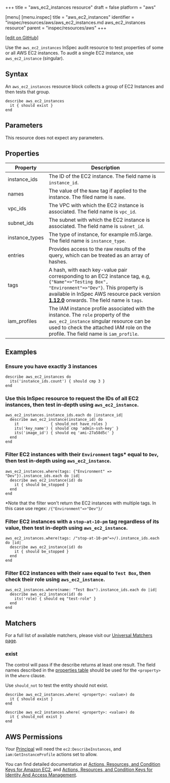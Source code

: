 +++
title = "aws_ec2_instances resource"
draft = false
platform = "aws"

[menu]
  [menu.inspec]
    title = "aws_ec2_instances"
    identifier = "inspec/resources/aws/aws_ec2_instances.md aws_ec2_instances resource"
    parent = "inspec/resources/aws"
+++

[\[edit on GitHub\]](https://github.com/inspec/inspec/blob/master/www/content/inspec/resources/aws_ec2_instances.md)

Use the `aws_ec2_instances` InSpec audit resource to test properties of some or all AWS EC2 instances. To audit a single EC2 instance, use `aws_ec2_instance` (singular).

## Syntax

An `aws_ec2_instances` resource block collects a group of EC2 Instances and then tests that group.

    describe aws_ec2_instances
      it { should exist }
    end

## Parameters

This resource does not expect any parameters.

## Properties

| Property       | Description                                                                                                                                                                                                                                                                                            |
| -------------- | ------------------------------------------------------------------------------------------------------------------------------------------------------------------------------------------------------------------------------------------------------------------------------------------------------ |
| instance_ids   | The ID of the EC2 instance. The field name is `instance_id`.                                                                                                                                                                                                                                           |
| names          | The value of the `Name` tag if applied to the instance. The filed name is `name`.                                                                                                                                                                                                                      |
| vpc_ids        | The VPC with which the EC2 instance is associated. The field name is `vpc_id`.                                                                                                                                                                                                                         |
| subnet_ids     | The subnet with which the EC2 instance is associated. The field name is `subnet_id`.                                                                                                                                                                                                                   |
| instance_types | The type of instance, for example m5.large. The field name is `instance_type`.                                                                                                                                                                                                                         |
| entries        | Provides access to the raw results of the query, which can be treated as an array of hashes.                                                                                                                                                                                                           |
| tags           | A hash, with each key-value pair corresponding to an EC2 instance tag, e.g, `{"Name"=>"Testing Box", "Environment"=>"Dev"}`. This property is available in InSpec AWS resource pack version **[1.12.0](https://github.com/inspec/inspec-aws/releases/tag/v1.12.0)** onwards. The field name is `tags`. |
| iam_profiles   | The IAM instance profile associated with the instance. The `role` property of the `aws_ec2_instance` singular resource can be used to check the attached IAM role on the profile. The field name is `iam_profile`.                                                                                     |

## Examples

### Ensure you have exactly 3 instances

    describe aws_ec2_instances do
      its('instance_ids.count') { should cmp 3 }
    end

### Use this InSpec resource to request the IDs of all EC2 instances, then test in-depth using `aws_ec2_instance`.

    aws_ec2_instances.instance_ids.each do |instance_id|
      describe aws_ec2_instance(instance_id) do
        it              { should_not have_roles }
        its('key_name') { should cmp 'admin-ssh-key' }
        its('image_id') { should eq 'ami-27a58d5c' }
      end
    end

### Filter EC2 instances with their `Environment` tags<superscript>\*</superscript> equal to `Dev`, then test in-depth using `aws_ec2_instance`.

    aws_ec2_instances.where(tags: {"Environment" => "Dev"}).instance_ids.each do |id|
      describe aws_ec2_instance(id) do
        it { should be_stopped }
      end
    end

<superscript>\*</superscript>Note that the filter won't return the EC2 instances with multiple tags. In this case use regex: `/{"Environment"=>"Dev"}/`

### Filter EC2 instances with a `stop-at-10-pm` tag regardless of its value, then test in-depth using `aws_ec2_instance`.

    aws_ec2_instances.where(tags: /"stop-at-10-pm"=>/).instance_ids.each do |id|
      describe aws_ec2_instance(id) do
        it { should be_stopped }
      end
    end

### Filter EC2 instances with their `name` equal to `Test Box`, then check their role using `aws_ec2_instance`.

    aws_ec2_instances.where(name: "Test Box").instance_ids.each do |id|
      describe aws_ec2_instance(id) do
        its('role) { should eq "test-role" }
      end
    end

## Matchers

For a full list of available matchers, please visit our [Universal Matchers page](/inspec/matchers/).

### exist

The control will pass if the describe returns at least one result.
The field names described in the [properties table](#properties) should be used for the `<property>` in the `where` clause.

Use `should_not` to test the entity should not exist.

    describe aws_ec2_instances.where( <property>: <value>) do
      it { should exist }
    end

    describe aws_ec2_instances.where( <property>: <value>) do
      it { should_not exist }
    end

## AWS Permissions

Your [Principal](https://docs.aws.amazon.com/IAM/latest/UserGuide/intro-structure.html#intro-structure-principal)
will need the `ec2:DescribeInstances`, and `iam:GetInstanceProfile` actions set to allow.

You can find detailed documentation at
[Actions, Resources, and Condition Keys for Amazon EC2](https://docs.aws.amazon.com/IAM/latest/UserGuide/list_amazonec2.html),
and [Actions, Resources, and Condition Keys for Identity And Access Management](https://docs.aws.amazon.com/IAM/latest/UserGuide/list_identityandaccessmanagement.html).
